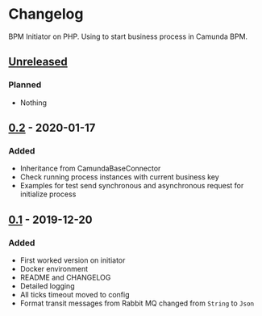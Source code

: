 # Changelog

BPM Initiator on PHP. Using to start business process in Camunda BPM.

## [Unreleased]

### Planned

- Nothing

## [0.2] - 2020-01-17

### Added

- Inheritance from CamundaBaseConnector
- Check running process instances with current business key
- Examples for test send synchronous and asynchronous request for initialize process

## [0.1] - 2019-12-20

### Added

- First worked version on initiator
- Docker environment
- README and CHANGELOG
- Detailed logging
- All ticks timeout moved to config
- Format transit messages from Rabbit MQ changed from `String` to `Json`

[unreleased]: https://gitlab.com/quancy-core/bpm-initiator/-/tags/0.2
[0.2]: https://gitlab.com/quancy-core/bpm-initiator/-/tags/0.2
[0.1]: https://gitlab.com/quancy-core/bpm-initiator/-/tags/0.1
